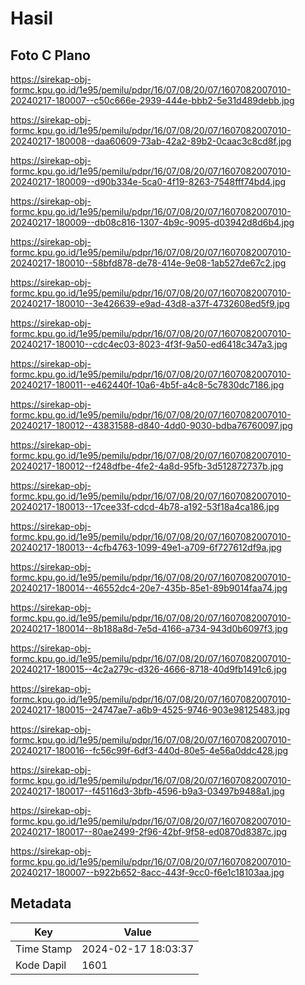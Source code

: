 # Hasil

## Foto C Plano

https://sirekap-obj-formc.kpu.go.id/1e95/pemilu/pdpr/16/07/08/20/07/1607082007010-20240217-180007--c50c666e-2939-444e-bbb2-5e31d489debb.jpg

https://sirekap-obj-formc.kpu.go.id/1e95/pemilu/pdpr/16/07/08/20/07/1607082007010-20240217-180008--daa60609-73ab-42a2-89b2-0caac3c8cd8f.jpg

https://sirekap-obj-formc.kpu.go.id/1e95/pemilu/pdpr/16/07/08/20/07/1607082007010-20240217-180009--d90b334e-5ca0-4f19-8263-7548fff74bd4.jpg

https://sirekap-obj-formc.kpu.go.id/1e95/pemilu/pdpr/16/07/08/20/07/1607082007010-20240217-180009--db08c816-1307-4b9c-9095-d03942d8d6b4.jpg

https://sirekap-obj-formc.kpu.go.id/1e95/pemilu/pdpr/16/07/08/20/07/1607082007010-20240217-180010--58bfd878-de78-414e-9e08-1ab527de67c2.jpg

https://sirekap-obj-formc.kpu.go.id/1e95/pemilu/pdpr/16/07/08/20/07/1607082007010-20240217-180010--3e426639-e9ad-43d8-a37f-4732608ed5f9.jpg

https://sirekap-obj-formc.kpu.go.id/1e95/pemilu/pdpr/16/07/08/20/07/1607082007010-20240217-180010--cdc4ec03-8023-4f3f-9a50-ed6418c347a3.jpg

https://sirekap-obj-formc.kpu.go.id/1e95/pemilu/pdpr/16/07/08/20/07/1607082007010-20240217-180011--e462440f-10a6-4b5f-a4c8-5c7830dc7186.jpg

https://sirekap-obj-formc.kpu.go.id/1e95/pemilu/pdpr/16/07/08/20/07/1607082007010-20240217-180012--43831588-d840-4dd0-9030-bdba76760097.jpg

https://sirekap-obj-formc.kpu.go.id/1e95/pemilu/pdpr/16/07/08/20/07/1607082007010-20240217-180012--f248dfbe-4fe2-4a8d-95fb-3d512872737b.jpg

https://sirekap-obj-formc.kpu.go.id/1e95/pemilu/pdpr/16/07/08/20/07/1607082007010-20240217-180013--17cee33f-cdcd-4b78-a192-53f18a4ca186.jpg

https://sirekap-obj-formc.kpu.go.id/1e95/pemilu/pdpr/16/07/08/20/07/1607082007010-20240217-180013--4cfb4763-1099-49e1-a709-6f727612df9a.jpg

https://sirekap-obj-formc.kpu.go.id/1e95/pemilu/pdpr/16/07/08/20/07/1607082007010-20240217-180014--46552dc4-20e7-435b-85e1-89b9014faa74.jpg

https://sirekap-obj-formc.kpu.go.id/1e95/pemilu/pdpr/16/07/08/20/07/1607082007010-20240217-180014--8b188a8d-7e5d-4166-a734-943d0b6097f3.jpg

https://sirekap-obj-formc.kpu.go.id/1e95/pemilu/pdpr/16/07/08/20/07/1607082007010-20240217-180015--4c2a279c-d326-4666-8718-40d9fb1491c6.jpg

https://sirekap-obj-formc.kpu.go.id/1e95/pemilu/pdpr/16/07/08/20/07/1607082007010-20240217-180015--24747ae7-a6b9-4525-9746-903e98125483.jpg

https://sirekap-obj-formc.kpu.go.id/1e95/pemilu/pdpr/16/07/08/20/07/1607082007010-20240217-180016--fc56c99f-6df3-440d-80e5-4e56a0ddc428.jpg

https://sirekap-obj-formc.kpu.go.id/1e95/pemilu/pdpr/16/07/08/20/07/1607082007010-20240217-180017--f45116d3-3bfb-4596-b9a3-03497b9488a1.jpg

https://sirekap-obj-formc.kpu.go.id/1e95/pemilu/pdpr/16/07/08/20/07/1607082007010-20240217-180017--80ae2499-2f96-42bf-9f58-ed0870d8387c.jpg

https://sirekap-obj-formc.kpu.go.id/1e95/pemilu/pdpr/16/07/08/20/07/1607082007010-20240217-180007--b922b652-8acc-443f-9cc0-f6e1c18103aa.jpg


## Metadata

| Key        | Value               |
| ---------- | ------------------- |
| Time Stamp | 2024-02-17 18:03:37 |
| Kode Dapil | 1601                |



